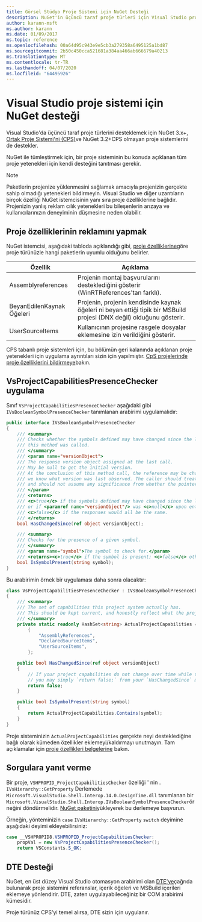 ```yaml
---
title: Görsel Stüdyo Proje Sistemi için NuGet Desteği
description: NuGet'in üçüncü taraf proje türleri için Visual Studio proje sistemine entegrasyonu.
author: karann-msft
ms.author: karann
ms.date: 01/09/2017
ms.topic: reference
ms.openlocfilehash: 00a64d95c943e9e5cb3a279358a6495125a1bd87
ms.sourcegitcommit: 2b50c450cca521681a384aa466ab666679a40213
ms.translationtype: MT
ms.contentlocale: tr-TR
ms.lasthandoff: 04/07/2020
ms.locfileid: "64495926"
---
```

# <a name="nuget-support-for-the-visual-studio-project-system"></a>Visual Studio proje sistemi için NuGet desteği

Visual Studio'da üçüncü taraf proje türlerini desteklemek için NuGet 3.x+, [Ortak Proje Sistemi'ni (CPS)](https://github.com/Microsoft/VSProjectSystem/blob/master/doc/overview/intro.md)ve NuGet 3.2+CPS olmayan proje sistemlerini de destekler.

NuGet ile tümleştirmek için, bir proje sisteminin bu konuda açıklanan tüm proje yetenekleri için kendi desteğini tanıtması gerekir.

> [!Note]
> Paketlerin projenize yüklenmesini sağlamak amacıyla projenizin gerçekte sahip olmadığı yetenekleri bildirmeyin. Visual Studio ve diğer uzantıların birçok özelliği NuGet istemcisinin yanı sıra proje özelliklerine bağlıdır. Projenizin yanlış reklam cılık yetenekleri bu bileşenlerin arızaya ve kullanıcılarınızın deneyiminin düşmesine neden olabilir.

## <a name="advertise-project-capabilities"></a>Proje özelliklerinin reklamını yapmak

NuGet istemcisi, aşağıdaki tabloda açıklandığı gibi, [proje özelliklerine](https://github.com/Microsoft/VSProjectSystem/blob/master/doc/overview/about_project_capabilities.md)göre proje türünüzle hangi paketlerin uyumlu olduğunu belirler.

| Özellik | Açıklama |
| --- | --- |
| Assemblyreferences | Projenin montaj başvurularını desteklediğini gösterir (WinRTReferences'tan farklı). |
| BeyanEdilenKaynak Öğeleri | Projenin, projenin kendisinde kaynak öğeleri ni beyan ettiği tipik bir MSBuild projesi (DNX değil) olduğunu gösterir. |
| UserSourceItems|Kullanıcının projesine rasgele dosyalar eklemesine izin verildiğini gösterir. |

CPS tabanlı proje sistemleri için, bu bölümün geri kalanında açıklanan proje yetenekleri için uygulama ayrıntıları sizin için yapılmıştır. [CpS projelerinde proje özelliklerini bildirmeye](https://github.com/Microsoft/VSProjectSystem/blob/master/doc/overview/about_project_capabilities.md#how-to-declare-project-capabilities-in-your-project)bakın.

## <a name="implementing-vsprojectcapabilitiespresencechecker"></a>VsProjectCapabilitiesPresenceChecker uygulama

Sınıf `VsProjectCapabilitiesPresenceChecker` aşağıdaki gibi `IVsBooleanSymbolPresenceChecker` tanımlanan arabirimi uygulamalıdır:

```cs
public interface IVsBooleanSymbolPresenceChecker
{
    /// <summary>
    /// Checks whether the symbols defined may have changed since the last time
    /// this method was called.
    /// </summary>
    /// <param name="versionObject">
    /// The response version object assigned at the last call.
    /// May be null to get the initial version.
    /// At the conclusion of this method call, the reference may be changed so that on a subsequent call
    /// we know what version was last observed. The caller should treat this value as an opaque object,
    /// and should not assume any significance from whether the pointer changed or not.
    /// </param>
    /// <returns>
    /// <c>true</c> if the symbols defined may have changed since the last call to this method
    /// or if <paramref name="versionObject"/> was <c>null</c> upon entering this method.
    /// <c>false</c> if the responses would all be the same.
    /// </returns>
    bool HasChangedSince(ref object versionObject);

    /// <summary>
    /// Checks for the presence of a given symbol.
    /// </summary>
    /// <param name="symbol">The symbol to check for.</param>
    /// <returns><c>true</c> if the symbol is present; <c>false</c> otherwise.</returns>
    bool IsSymbolPresent(string symbol);
}
```

Bu arabirimin örnek bir uygulaması daha sonra olacaktır:

```cs
class VsProjectCapabilitiesPresenceChecker : IVsBooleanSymbolPresenceChecker
{
    /// <summary>
    /// The set of capabilities this project system actually has.
    /// This should be kept current, and honestly reflect what the project can do.
    /// </summary>
    private static readonly HashSet<string> ActualProjectCapabilities = new HashSet<string>(StringComparer.OrdinalIgnoreCase)
        {
            "AssemblyReferences",
            "DeclaredSourceItems",
            "UserSourceItems",
        };

    public bool HasChangedSince(ref object versionObject)
    {
        // If your project capabilities do not change over time while the project is open,
        // you may simply `return false;` from your `HasChangedSince` method.
        return false;
    }

    public bool IsSymbolPresent(string symbol)
    {
        return ActualProjectCapabilities.Contains(symbol);
    }
}
```

Proje sisteminizin `ActualProjectCapabilities` gerçekte neyi desteklediğine bağlı olarak kümeden özellikler eklemeyi/kaldırmayı unutmayın. Tam açıklamalar için [proje özellikleri belgelerine](https://github.com/Microsoft/VSProjectSystem/blob/master/doc/overview/project_capabilities.md) bakın.

## <a name="responding-to-queries"></a>Sorgulara yanıt verme

Bir proje, `VSHPROPID_ProjectCapabilitiesChecker` özelliği ' nin . `IVsHierarchy::GetProperty` Derlemede `Microsoft.VisualStudio.Shell.Interop.14.0.DesignTime.dll` tanımlanan bir `Microsoft.VisualStudio.Shell.Interop.IVsBooleanSymbolPresenceChecker`örneğini döndürmelidir. [NuGet paketini](https://www.nuget.org/packages/Microsoft.VisualStudio.Shell.Interop.14.0.DesignTime)yükleyerek bu derlemeye başvurun.

Örneğin, yönteminizin `case` `IVsHierarchy::GetProperty` `switch` deyimine aşağıdaki deyimi ekleyebilirsiniz:

```cs
case __VSHPROPID8.VSHPROPID_ProjectCapabilitiesChecker:
    propVal = new VsProjectCapabilitiesPresenceChecker();
    return VSConstants.S_OK;
```

## <a name="dte-support"></a>DTE Desteği

NuGet, en üst düzey Visual Studio otomasyon arabirimi olan [DTE'ye](/dotnet/api/envdte.dte?view=visualstudiosdk-2017)çağrıda bulunarak proje sistemini referanslar, içerik öğeleri ve MSBuild içerileri eklemeye yönlendirir. DTE, zaten uygulayabileceğiniz bir COM arabirimi kümesidir.

Proje türünüz CPS'yi temel alırsa, DTE sizin için uygulanır.
